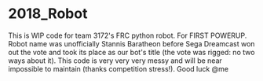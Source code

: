 # 2018_Robot
This is WIP code for team 3172's FRC python robot. For FIRST POWERUP. Robot name was unofficially Stannis Baratheon before Sega Dreamcast won out the vote and took its place as our bot's title (the vote was rigged: no two ways about it). This code is very very very messy and will be near impossible to maintain (thanks competition stress!). Good luck @me
